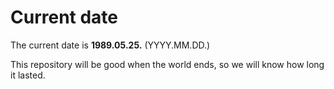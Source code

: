 # Current date

The current date is **1989.05.25.** (YYYY.MM.DD.)

This repository will be good when the world ends, so we will know how long it lasted.